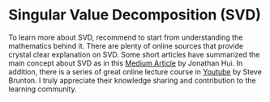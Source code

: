 # Singular Value Decomposition (SVD)

To learn more about SVD, recommend to start from understanding the mathematics behind it. There are plenty of online sources that provide crystal clear explanation on SVD. Some short articles have summarized the main concept about SVD as in this <a href="https://jonathan-hui.medium.com/machine-learning-singular-value-decomposition-svd-principal-component-analysis-pca-1d45e885e491">Medium Article</a> by Jonathan Hui. In addition, there is a series of great online lecture course in <a href="https://youtu.be/nbBvuuNVfco">Youtube</a> by Steve Brunton. I truly appreciate their knowledge sharing and contribution to the learning community.




